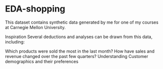 # EDA-shopping

This dataset contains synthetic data generated by me for one of my courses at Carnegie Mellon University.

Inspiration
Several deductions and analyses can be drawn from this data, including:

Which products were sold the most in the last month?
How have sales and revenue changed over the past few quarters?
Understanding Customer demographics and their preferences
